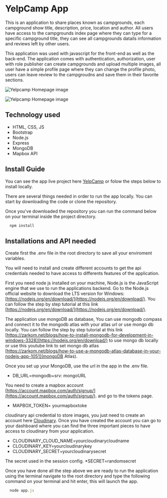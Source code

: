 # YelpCamp App
This is an application to share places known as campgrounds, each campground show title, description, price, location and author. All users have access to the campgrounds index page where they can 
type for a specific campground title, they can see all campgrounds datails information and reviews left by other users.

This application was used with javascript for the front-end as well as the back-end. The application comes with authentication, authorization, user with role publisher can create campgrounds and 
upload multiple images, all user have a simple profile page where they can change the profile photo, users can leave review to the campgroudns and save them in their favorite sections.

![Yelpcamp Homepage image](https://res.cloudinary.com/emanueltejada/image/upload/v1618423385/Test/Home_tir3yy.png)

![Yelpcamp Homepage image](https://res.cloudinary.com/emanueltejada/image/upload/v1621995693/Test/Yelpcamp_Index_page_lasaq2.png)

## Technology used
  
  * HTML, CSS, JS
  * Bootstrap
  * Node.js
  * Express
  * MongoDB
  * Mapbox API
  
## Install Guide

 You can see the app live project here [YelpCamp](https://protected-badlands-88004.herokuapp.com/) or folow the steps below to install locally.
  
  There are several things needed in order to run the app locally. 
  You can start by downloading the code or clone the repository.
  
  Once you've downloaded the repository you can run the command below on your terminal inside the project directory.
  
  ```javascript
    npm install
  ```
  
  ## Installations and API needed
  Create first the .env file in the root directory to save all your enviroment variables.
  
  You will need to install and create different accounts to get the api credentials needed to have access to differents features of the application.
  
  First you need node js installed on your machine, Node.js is the JavaScript engine that we use to run the applications backend.
  Go to the Node.js official website to download the LTS version for Windows: [https://nodejs.org/en/download/](https://nodejs.org/en/download/). 
  You can follow the step by step tutorial at this link [https://nodejs.org/en/download/](https://nodejs.org/en/download/).
   
   The application use mongoDB as database, You can use mongodb compass and connect it to the mongodb atlas with your atlas url or use mongo db locally.
  You can follow the step by step tutorial at this link [https://zarkom.net/blogs/how-to-install-mongodb-for-development-in-windows-3328](https://nodejs.org/en/download/) to use mongo db locally or use this
  youtube link to set mongo db atlas [https://zarkom.net/blogs/how-to-use-a-mongodb-atlas-database-in-your-nodejs-app-1051](mongoDB Atlas). 
  
  Once you set up your MongoDB, use the url in the app in the .env file.
  * DB_URL=mongodb+srv: mongoURL
  
  You need to create a mapbox account [https://account.mapbox.com/auth/signup/](https://account.mapbox.com/auth/signup/). and go to the tokens page.
  * MAPBOX_TOKEN= yourmapboxtoke
 
  cloudinary api credential to store images, you just need to create an account here [Cloudinary](https://cloudinary.com/users/register/free).
  Once you have created the account you can go to your dashboard where you can find the three important pieces to have access to cloudinary from
  your application.
  
  * CLOUDINARY_CLOUD_NAME=yourcloudinarycloudname
  * CLOUDINARY_KEY=yourcloudinarykey
  * CLOUDINARY_SECRET=yourcloudinarysecret
  
  The secret used in the session config.
  *SECRET=randomsecret 
  
  Once you have done all the step above we are ready to run the application using the terminal navigate to the root directory and type the following command on your terminal and hit enter, this will launch the app.
  
  ```javascript
    node app.js
  ```

 
